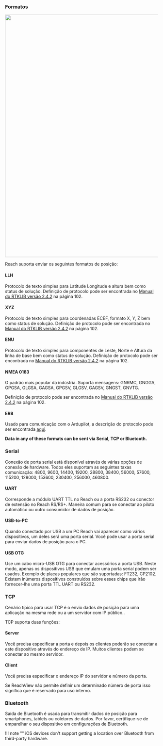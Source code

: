 
### Formatos

<p style="text-align:center" ><img src="../img/reachview/position_output/format.png" style="width: 800px;" /></p>

Reach suporta enviar os seguintes formatos de posição:

#### LLH
Protocolo de texto simples para Latitude Longitude e altura bem como status de solução. Definição de protocolo pode ser encontrada no [Manual do RTKLIB versão 2.4.2](http://www.rtklib.com/prog/manual_2.4.2.pdf) na página 102.

#### XYZ
Protocolo de texto simples para coordenadas ECEF, formato X, Y, Z bem como status de solução. Definição de protocolo pode ser encontrada no [Manual do RTKLIB versão 2.4.2](http://www.rtklib.com/prog/manual_2.4.2.pdf) na página 102.

#### ENU
Protocolo de texto simples para componentes de Leste, Norte e Altura da linha de base bem como status de solução. Definição de protocolo pode ser encontrada no [Manual do RTKLIB versão 2.4.2](http://www.rtklib.com/prog/manual_2.4.2.pdf) na página 102.

#### NMEA 0183
O padrão mais popular da indústria. Suporta mensagens: GNRMC, GNGGA, GPGSA, GLGSA, GAGSA, GPGSV, GLGSV, GAGSV, GNGST, GNVTG.

Definição de protocolo pode ser encontrada no [Manual do RTKLIB versão 2.4.2](http://www.rtklib.com/prog/manual_2.4.2.pdf) na página 102.

#### ERB
Usado para comunicação com o Ardupilot, a descrição do protocolo pode ser encontrada [aqui](https://files.emlid.com/ERB.pdf).


**Data in any of these formats can be sent via Serial, TCP or Bluetooth.**

### Serial
Conexão de porta serial está disponível através de várias opções de conexão de hardware. Todos eles suportam as seguintes taxas comunicação: 4800, 9600, 14400, 19200, 28800, 38400, 56000, 57600, 115200, 128000, 153600, 230400, 256000, 460800.

#### UART
Corresponde a módulo UART TTL no Reach ou a porta RS232 ou conector de extensão no Reach RS/RS+. Maneira comum para se conectar ao piloto automático ou outro consumidor de dados de posição.

#### USB-to-PC
Quando conectado por USB a um PC Reach vai aparecer como vários dispositivos, um deles será uma porta serial. Você pode usar a porta serial para enviar dados de posição para o PC.

#### USB OTG
Use um cabo micro-USB OTG para conectar acessórios a porta USB. Neste modo, apenas os dispositivos USB que emulam uma porta serial podem ser usados. Exemplo de placas populares que são suportadas: FT232, CP2102. Existem inúmeros dispositivos construídos sobre esses chips que irão fornecer-lhe uma porta TTL UART ou RS232.

### TCP
Cenário típico para usar TCP é o envio dados de posição para uma aplicação na mesma rede ou a um servidor com IP público..

TCP suporta duas funções:

#### Server
Você precisa especificar a porta e depois os clientes poderão se conectar a este dispositivo através do endereço de IP. Muitos clientes podem se conectar ao mesmo servidor.

#### Client
Você precisa especificar o endereço IP do servidor e número da porta.

Se ReachView não permite definir um determinado número de porta isso significa que é reservado para uso interno.

### Bluetooth
Saída de Bluetooth é usada para transmitir dados de posição para smartphones, tablets ou coletores de dados. Por favor, certifique-se de emparelhar o seu dispositivo em configurações de Bluetooth.

!!! note ""
	iOS devices don't support getting a location over Bluetooth from third-party hardware.
